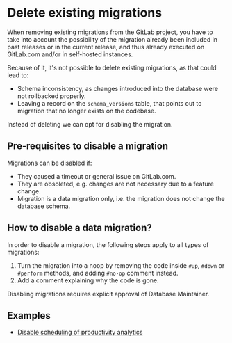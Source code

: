 # Delete existing migrations

When removing existing migrations from the GitLab project, you have to take into account
the possibility of the migration already been included in past releases or in the current release, and thus already executed on GitLab.com and/or in self-hosted instances.

Because of it, it's not possible to delete existing migrations, as that could lead to:

- Schema inconsistency, as changes introduced into the database were not rollbacked properly.
- Leaving a record on the `schema_versions` table, that points out to migration that no longer exists on the codebase.

Instead of deleting we can opt for disabling the migration.

## Pre-requisites to disable a migration

Migrations can be disabled if:

- They caused a timeout or general issue on GitLab.com.
- They are obsoleted, e.g. changes are not necessary due to a feature change.
- Migration is a data migration only, i.e. the migration does not change the database schema.

## How to disable a data migration?

In order to disable a migration, the following steps apply to all types of migrations:

1. Turn the migration into a noop by removing the code inside `#up`, `#down`
  or `#perform` methods, and adding `#no-op` comment instead.
1. Add a comment explaining why the code is gone.

Disabling migrations requires explicit approval of Database Maintainer.

## Examples

- [Disable scheduling of productivity analytics](https://gitlab.com/gitlab-org/gitlab/merge_requests/17253)
